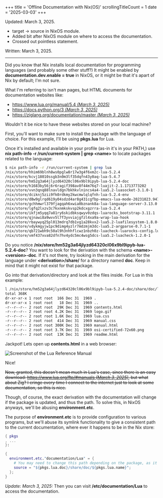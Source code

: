 +++
title               = 'Offline Documentation with Nix(OS)'
scrollingTitleCount = 1
date                = '2025-03-03'
+++

Updated: March 3, 2025.

- target -> source in NixOS module.
- Added bit after NixOS module on where to access the documentation.
- Crossed out pointless statement.

Written: March 3, 2025.

---

Did you know that Nix installs local documentation for programming languages
(and probably some other stuff?) It might be enabled by
**documentation.dev.enable = true** in NixOS, or it might be that it's apart of
Nix by default; I'm not sure.

What I'm referring to isn't man pages, but HTML documents for documentation
websites like:

- [https://www.lua.org/manual/5.4 *(March 3, 2025)*](https://www.lua.org/manual/5.4/)
- [https://docs.python.org/3 *(March 3, 2025)*](https://docs.python.org/3/)
- [https://ziglang.org/documentation/master *(March 3, 2025)*](https://ziglang.org/documentation/master/)

Wouldn't it be nice to have these websites stored on your local machine?

First, you'll want to make sure to install the package with the language of
choice. For this example, I'll be using **pkgs.lua** for Lua.

Once it's installed and available in your profile (as-in it's in your PATH,) use
**nix path-info -r /run/current-system | grep \<name\>** to locate packages
related to the language:

```sh
$ nix path-info -r /run/current-system | grep lua
/nix/store/hhim69blnh8ws0pglw8r17w3g4f6xm2c-lua-5.2.4
/nix/store/kcvj18010ssgb3n0m3lf35dqfn43y0aq-lua-5.4.7
/nix/store/hm52g3a64jlyzd64320cl06x9bl9ipyb-lua-5.2.4-doc
/nix/store/h1683by56j6r6ragif398av8f44m76q7-luajit-2.1.1713773202
/nix/store/vvn3qnq88lnavldgn7bkhkvlnincs4a4-lua5.2-luasocket-3.1.0-1
/nix/store/dciknj5zii9fk0rdkmy2kwcmwlqlqfnh-lua-5.2.4-env
/nix/store/d8w9glrqd619y04sdzd4ar8g431cgfbp-emacs-lua-mode-20231023.947
/nix/store/gchhmwrl379fjagqah6xwia0bznank8a-lua-language-server-3.13.0
/nix/store/lgfq2lxzv3c7kxnmkskvsp2kdcxgzrra-lua-5.2.4
/nix/store/ikfjm5yqq7a81ry6skidbksqwyv0zdqs-luarocks_bootstrap-3.11.1
/nix/store/qjnawi8a9wvv5l7f3yvviajgfzl4xa9a-wrap-lua-hook
/nix/store/rbaywyq25pl013mdrq7db1vg1a28kvx2-lua5.2-luafilesystem-1.8.0-1
/nix/store/vdykmgyjw1pc9dimg4yzlr7mdzmjm3dc-lua5.2-argparse-0.7.1-1
/nix/store/qb721wbh9c50al9h3nhhflcwz1nbzh0z-luacheck-luarocks-config.lua
/nix/store/vmf437xva82dfn7hv4ydc5mc4wsg5dcs-lua5.2-luacheck-1.2.0-1
```

Do you notice **/nix/store/hm52g3a64jlyzd64320cl06x9bl9ipyb-lua-5.2.4-doc**? You
want to look for the derivation with the schema **\<name\>-\<version\>-doc**. If
it's not there, try looking in the main derivation for the language under
**\<derivation\>/share/** for a directory named **doc**. Keep in mind that it
might not exist for that package.

Go into that derivation/directory and look at the files inside. For Lua in this example:

```sh
l /nix/store/hm52g3a64jlyzd64320cl06x9bl9ipyb-lua-5.2.4-doc/share/doc/lua-5.2.4/
total 368K
dr-xr-xr-x 1 root root  166 Dec 31  1969 .
dr-xr-xr-x 1 root root   18 Dec 31  1969 ..
-r--r--r-- 2 root root  29K Dec 31  1969 contents.html
-r--r--r-- 2 root root 4.2K Dec 31  1969 logo.gif
-r--r--r-- 2 root root 1.6K Dec 31  1969 lua.css
-r--r--r-- 2 root root  414 Dec 31  1969 manual.css
-r--r--r-- 2 root root 300K Dec 31  1969 manual.html
-r--r--r-- 2 root root 3.7K Dec 31  1969 osi-certified-72x60.png
-r--r--r-- 2 root root  13K Dec 31  1969 readme.html
```

Jackpot! Lets open up **contents.html** in a web browser:

![Screenshot of the Lua Reference Manual](/blog/offline-documentation-with-nix-os/lua-reference-manual.webp)

Nice!

~~Now, granted, this doesn't mean much in Lua's case, since there is an easy
download: [https://www.lua.org/ftp/#manuals *(March 3,
2025)*](https://www.lua.org/ftp/#manuals), but what about Zig? I cringe every
time I connect to the internet just to look at some documentation, so this is
nice.~~

Though, of course, the exact derivation with the documentation will change if
the package is updated, and thus the path. To solve this, in NixOS anyways,
we'll be abusing **environment.etc**.

The purpose of **environment.etc** is to provide configuration to various
programs, but we'll abuse its symlink functionality to give a consistent path to
the current documentation, where ever it happens to be in the Nix store:

```nix
{ pkgs
, ...
}:

{
  environment.etc."documentation/Lua" = {
    # You may need to change this path depending on the package, as it can vary.
    source = "${pkgs.lua.doc}/share/doc/${pkgs.lua.name}";
  };
}
```

*Update: March 3, 2025:* Then you can visit **/etc/documentation/Lua** to access
the documentation.
